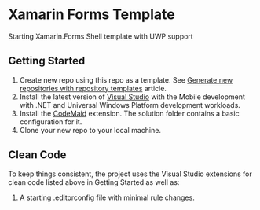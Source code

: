 # Xamarin Forms Template

Starting Xamarin.Forms Shell template with UWP support

## Getting Started

1. Create new repo using this repo as a template. See [Generate new repositories with repository templates](https://github.blog/2019-06-06-generate-new-repositories-with-repository-templates/) article.
1. Install the latest version of [Visual Studio](https://visualstudio.microsoft.com/) with the Mobile development with .NET and Universal Windows Platform development workloads.
1. Install the [CodeMaid](http://www.codemaid.net/) extension. The solution folder contains a basic configuration for it.
1. Clone your new repo to your local machine.

## Clean Code

To keep things consistent, the project uses the Visual Studio extensions for clean code listed above in Getting Started as well as:

1. A starting .editorconfig file with minimal rule changes.



